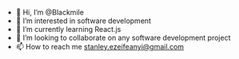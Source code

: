 - 👋 Hi, I’m @Blackmile
- 👀 I’m interested in software development
- 🌱 I’m currently learning React.js
- 💞️ I’m looking to collaborate on any software development project
- 📫 How to reach me stanley.ezeifeanyi@gmail.com

<!---
Blackmile/Blackmile is a ✨ special ✨ repository because its `README.md` (this file) appears on your GitHub profile.
You can click the Preview link to take a look at your changes.
--->
